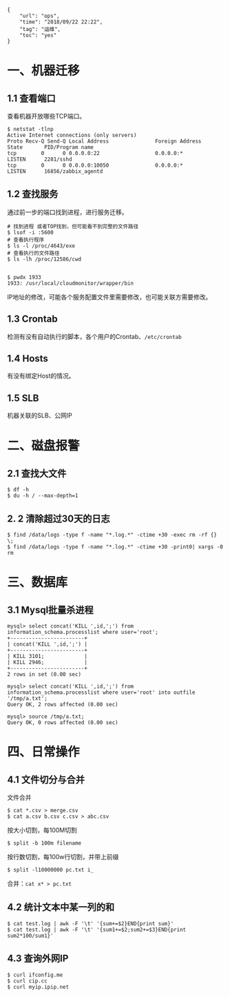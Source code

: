 ```
{
    "url": "ops",
    "time": "2018/09/22 22:22",
    "tag": "运维",
    "toc": "yes"
}
```

# 一、机器迁移

## 1.1 查看端口

查看机器开放哪些TCP端口。

```
$ netstat -tlnp
Active Internet connections (only servers)
Proto Recv-Q Send-Q Local Address               Foreign Address             State       PID/Program name
tcp        0      0 0.0.0.0:22                  0.0.0.0:*                   LISTEN      2281/sshd
tcp        0      0 0.0.0.0:10050               0.0.0.0:*                   LISTEN      16856/zabbix_agentd
```

## 1.2 查找服务

通过前一步的端口找到进程，进行服务迁移。

```
# 找到进程 或者TOP找到，但可能看不到完整的文件路径
$ lsof -i :5600
# 查看执行程序
$ ls -l /proc/4643/exe 
# 查看执行的文件路径
$ ls -lh /proc/12586/cwd


$ pwdx 1933
1933: /usr/local/cloudmonitor/wrapper/bin
```

IP地址的修改，可能各个服务配置文件里需要修改，也可能关联方需要修改。

## 1.3 Crontab

检测有没有自动执行的脚本，各个用户的Crontab、`/etc/crontab`

## 1.4 Hosts

有没有绑定Host的情况。

## 1.5 SLB

机器关联的SLB、公网IP

# 二、磁盘报警

## 2.1 查找大文件

```
$ df -h
$ du -h / --max-depth=1
```

## 2. 2 清除超过30天的日志

```
$ find /data/logs -type f -name "*.log.*" -ctime +30 -exec rm -rf {} \; 
$ find /data/logs -type f -name "*.log.*" -ctime +30 -print0| xargs -0 rm
```

# 三、数据库

## 3.1 Mysql批量杀进程

```
mysql> select concat('KILL ',id,';') from information_schema.processlist where user='root';
+------------------------+
| concat('KILL ',id,';') |
+------------------------+
| KILL 3101;             |
| KILL 2946;             |
+------------------------+
2 rows in set (0.00 sec)

mysql> select concat('KILL ',id,';') from information_schema.processlist where user='root' into outfile '/tmp/a.txt';
Query OK, 2 rows affected (0.00 sec)

mysql> source /tmp/a.txt;
Query OK, 0 rows affected (0.00 sec)
```

# 四、日常操作

## 4.1 文件切分与合并

文件合并
```
$ cat *.csv > merge.csv
$ cat a.csv b.csv c.csv > abc.csv
```

按大小切割，每100M切割
```
$ split -b 100m filename
```
按行数切割，每100w行切割，并带上前缀
```
$ split -l10000000 pc.txt i_
```
合并：`cat x* > pc.txt`

## 4.2 统计文本中某一列的和

```
$ cat test.log | awk -F '\t' '{sum+=$2}END{print sum}'
$ cat test.log | awk -F '\t' '{sum1+=$2;sum2+=$3}END{print sum2*100/sum1}'
```

## 4.3 查询外网IP

```
$ curl ifconfig.me
$ curl cip.cc
$ curl myip.ipip.net
```


